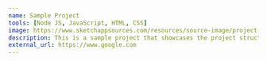 ```yaml
---
name: Sample Project
tools: [Node JS, JavaScript, HTML, CSS]
image: https://www.sketchappsources.com/resources/source-image/project-neon-groove-music-ui.png
description: This is a sample project that showcases the project structure.
external_url: https://www.google.com
---
```

